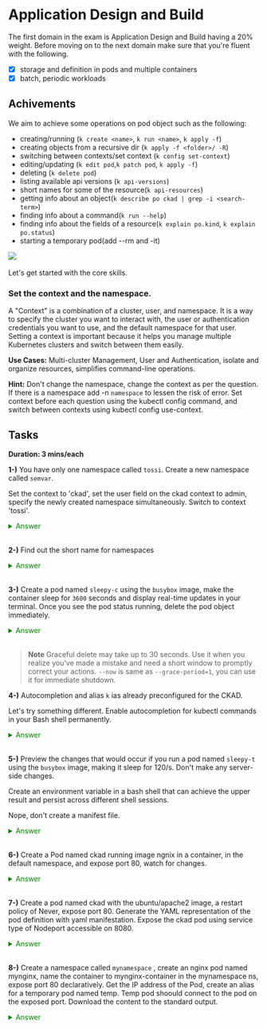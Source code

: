 # Application Design and Build


The first domain in the exam is Application Design and Build having a 20% weight. Before moving on to the next domain make sure that you're fluent with the following. 


- [x] storage and definition in pods and multiple containers
- [x] batch, periodic workloads

## Achivements

We aim to achieve some operations on pod object such as the following:

* creating/running (`k create <name>`, `k run <name>`, `k apply -f`)
* creating objects from a recursive dir (`k apply -f <folder>/ -R`)
* switching between contexts/set context (`k config set-context`)
* editing/updating (`k edit pod`,`k patch pod`, `k apply -f`)
* deleting (`k delete pod`)
* listing available api versions (`k api-versions`)
* short names for some of the resource(`k api-resources`)
* getting info about an object(`k describe po ckad | grep -i <search-term>`)
* finding info about a command(`k run --help`)
* finding info about the fields of a resource(`k explain po.kind`, `k explain po.status`)
* starting a temporary pod(add --rm and -it)


![](assets/assets/20231211171458.png)


Let's get started with the core skills.

### Set the context and the namespace.

A "Context" is a combination of a cluster, user, and namespace. It is a way to specify the cluster you want to interact with, the user or authentication credentials you want to use, and the default namespace for that user. Setting a context is important because it helps you manage multiple Kubernetes clusters and switch between them easily.

**Use Cases:**  Multi-cluster Management, User and Authentication, isolate and organize resources, simplifies command-line operations.

**Hint:** Don't change the namespace, change the context as per the question. If there is a namespace add -n `namespace` to lessen the risk of error. Set context before each question using the kubectl config command, and switch between contexts using kubectl config use-context. 


## Tasks

**Duration: 3 mins/each**

**1-)** You have only one namespace called `tossi`.  Create a new namespace called `semvar`. 

Set the context to 'ckad', set the user field on the ckad context to admin, specify the newly created namespace simultaneously. Switch to context 'tossi'. 

<span style="color:green;">
<details closed>
  <summary>
  Answer
  </summary>

```bash
k config set-context ckad --ns=semvar --user=admin

k config use-context tossi
```

</details>
</span>

<br>

**2-)** Find out the short name for namespaces

<span style="color:green;">
<details closed>
  <summary>
  Answer
  </summary>

```bash

k api-resources | grep -i namespace
```

![Alt text](assets/image.png)
</details>
</span>

<br>

**3-)** Create a pod named `sleepy-c` using the `busybox` image, make the container sleep for `3600` seconds and display real-time updates in your terminal.
Once you see the pod status running, delete the pod object immediately.

<span style="color:green;">
<details closed>
  <summary>
  Answer
  </summary>

```bash

k run sleepy-c --image=busybox --command \
-- sleep 3600; \
k get po --watch

k delete po sleepy-c --grace-period=0 --force 
#or
k delete po sleepy-c --now
```
![Alt text](assets/image-2.png)

![Alt text](assets/image-3.png)

</details>
</span>

<br>

> **Note**
> Graceful delete may take up to 30 seconds. Use it when you realize you've made a mistake and need a short window to promptly correct your actions.
`--now` is same as `--grace-period=1`,  you can use it for immediate shutdown.


**4-)** Autocompletion and alias `k` ias already preconfigured for the CKAD. 

Let's try something different. Enable autocompletion for kubectl commands in your Bash shell permanently.



<span style="color:green;">
<details closed>
  <summary>
  Answer
  </summary>

```bash

echo "source <(kubectl completion bash)" >> ~/.bashrc

echo "source <(complete -o default -F __start_kubectl k" >> ~/.bashrc

k completion -h # get more info on auto completion

alias k="kubetcl" >> ~/.bashrc

# let's say you made a mistake and added a trailind space
# delete multiple lines from .bashrc on cli

sed -i -e '/source < (kubectl completion bash)/d' \
-e '/source < (k completion bash)/d' ~/.bashrc

# or you can replace in the place

sed -i -e 's/source < (kubectl completion bash)/source <(kubectl completion bash)/g' \
-e 's/source < (k completion bash)/source <(k completion bash)/g' ~/.bashrc


```
![Alt text](assets/image-4.png)

</details>
</span>

<br>


**5-)** Preview the changes that would occur if you run a pod named `sleepy-t` using the `busybox` image, making it sleep for 120/s.  Don't make any server-side changes.

Create an environment variable in a bash shell that can achieve the upper result and persist across different shell sessions.

Nope, don't create a manifest file.

<span style="color:green;">
<details closed>
  <summary>
  Answer
  </summary>

```bash

--dry-run: Preview with 👇
=client: no real changes to the actual resources

# get persistence
echo 'export do="--dry-run=client -o yaml"' >> ~/.bashrc
source ~/.bashrc

# verification
k run sleepy-t --image=busybox $do

```

![Alt text](assets/image-5.png)

</details>
</span>

<br>






**6-)**
Create a Pod named ckad running image ngnix in a container, in the default namespace, and expose port 80, watch for changes.

<span style="color:green;">
<details closed>
  <summary>
  Answer
  </summary>

```bash
k run ckad --image=nginx --port=80
k get po -w
```

![](assets/assets/20231211165852.png)

![](assets/assets/20231211165929.png)


</details>
</span>

<br>


**7-)**
Create a pod named ckad with the ubuntu/apache2 image, a restart policy of Never, expose port 80. Generate the YAML representation of the pod definition with yaml manifestation. Expose the ckad pod using service type of Nodeport accessible on 8080. 

<span style="color:green;">
<details closed>
  <summary>
  Answer
  </summary>

```bash
kubectl run ckad --image=ubuntu/apache2 --restart=Never --port=80 --dry-run=client -oyaml> apache.yaml
kubectl expose pod ckad --type=NodePort --port=80 --target-port=8080 --name=ckad-svc
```


![](assets/assets/20231211165852.png)

![](assets/assets/20231211165929.png)


</details>
</span>

<br>

**8-)**
Create a namespace called `mynamespace` , create an nginx pod named mynginx, name the container to mynginx-container in the mynamespace ns, expose port 80 declaratively.
Get the IP address of the Pod, create an alias for a temporary pod named temp. Temp pod shoould connect to the pod on the exposed port. Download the content to the standard output.

<span style="color:green;">
<details closed>
  <summary>
  Answer
  </summary>

```bash
touch mynamespace.yaml
vim mynamespace.yaml
k apply -f mynamespace.yaml
touch mynginx.yaml
k apply -f mynginx.yaml

k config set-context --current --namespace=mynamespace
export alias temp="kubectl run temp --image=busybox --restart=Never --rm -it"
$temp -- wget -o- <pod-ip>:<exposed-port>
k logs mygninx

```
![](assets/20231212172825.png)

after setting my namespace:

![](assets/20231212172933.png)

![](assets/20231212165841.png)


get the logs:

![](assets/20231212173056.png)


</details>
</span>

<br>




